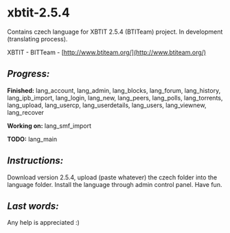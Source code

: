 # xbtit-2.5.4
Contains czech language for XBTIT 2.5.4 (BTITeam) project. In development (translating process).

XBTIT - BITTeam - [http://www.btiteam.org/](http://www.btiteam.org/)

## _Progress:_
**Finished:**
lang_account, lang_admin, lang_blocks, lang_forum, lang_history, lang_ipb_import, lang_login, lang_new, lang_peers, lang_polls, lang_torrents, lang_upload, lang_usercp, lang_userdetails, lang_users, lang_viewnew, lang_recover

**Working on:**
lang_smf_import

**TODO:**
lang_main

## _Instructions:_ 
Download version 2.5.4, upload (paste whatever) the czech folder into the language folder. Install the language through admin control panel. Have fun.

## _Last words:_ 
Any help is appreciated :)
